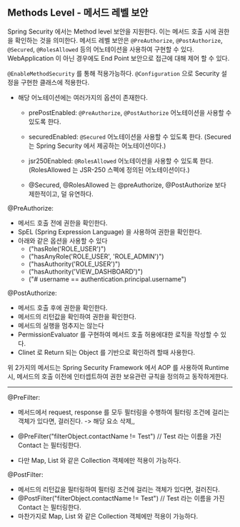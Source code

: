 ## Methods Level - 메서드 레벨 보안

Spring Security 에서는 Method level 보안을 지원한다. 이는 메서드 호출 시에 권한을 확인하는 것을 의미한다.
메서드 레벨 보안은 `@PreAuthorize`, `@PostAuthorize`, `@Secured`, `@RolesAllowed` 등의 어노테이션을 사용하여 구현할 수 있다.
WebApplication 이 아닌 경우에도 End Point 보안으로 접근에 대해 제어 할 수 있다.

`@EnableMethodSecurity` 를 통해 적용가능하다. `@Configuration` 으로 Security 설정을 구현한 클래스에 적용한다.
- 해당 어노테이션에는 여러가지의 옵션이 존재한다.
  - prePostEnabled: `@PreAuthorize`, `@PostAuthorize` 어노테이션을 사용할 수 있도록 한다.
  - securedEnabled: `@Secured` 어노테이션을 사용할 수 있도록 한다. (Secured 는 Spring Security 에서 제공하는 어노테이션이다.)
  - jsr250Enabled: `@RolesAllowed` 어노테이션을 사용할 수 있도록 한다. (RolesAllowed 는 JSR-250 스펙에 정의된 어노테이션이다.)

  - @Secured, @RolesAllowed 는 @preAuthorize, @PostAuthorize 보다 제한적이고, 덜 유연하다. 

@PreAuthorize: 
- 메서드 호출 전에 권한을 확인한다.
- SpEL (Spring Expression Language) 을 사용하여 권한을 확인한다.
- 아래와 같은 옵션을 사용할 수 있다
  - ("hasRole('ROLE_USER')") 
  - ("hasAnyRole('ROLE_USER', 'ROLE_ADMIN')")
  - ("hasAuthority('ROLE_USER')")
  - ("hasAuthority('VIEW_DASHBOARD')")
  - ("# username == authentication.principal.username")

@PostAuthorize:
- 메서드 호출 후에 권한을 확인한다.
- 메서드의 리턴값을 확인하여 권한을 확인한다.
- 메서드의 실행을 멈추지는 않는다
- PermissionEvaluator 를 구현하여 메서드 호출 허용에대한 로직을 작성할 수 있다.
- Clinet 로 Return 되는 Object 를 기반으로 확인하려 할때 사용한다.

위 2가지의 메서드는 Spring Security Framework 에서 AOP 를 사용하여 Runtime 시, 메서드의 호출 이전에 인터셉트하여
권한 보유관련 규칙을 정의하고 동작하게한다. 

-----
@PreFilter:
- 메서드에서 request, response 를 모두 필터링을 수행하여
필터링 조건에 걸리는 객체가 있다면, 걸러진다. -> 해당 요소 삭제,,

- @PreFilter("filterObject.contactName != Test") // Test 라는 이름을 가진 Contact 는 필터링한다.
- 다만 Map, List 와 같은 Collection 객체에만 적용이 가능하다.

@PostFilter:
- 메서드의 리턴값을 필터링하여
  필터링 조건에 걸리는 객체가 있다면, 걸러진다.
- @PostFilter("filterObject.contactName != Test") // Test 라는 이름을 가진 Contact 는 필터링한다.
- 마찬가지로 Map, List 와 같은 Collection 객체에만 적용이 가능하다.